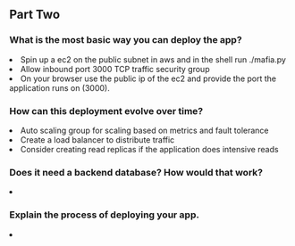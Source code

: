 <h2> Part Two </2>

<h3> What is the most basic way you can deploy the app? </h3>
<li>Spin up a ec2 on the public subnet in aws and in the shell run ./mafia.py </li>
<li>Allow inbound port 3000 TCP traffic security group</li>
<li>On your browser use the public ip of the ec2 and provide the port the application runs on (3000).</li>

<h3> How can this deployment evolve over time? </h3>
<li> Auto scaling group for scaling based on metrics and fault tolerance </li>
<li> Create a load balancer to distribute traffic </li>
<li> Consider creating read replicas if the application does intensive reads </li> 

<h3> Does it need a backend database? How would that work? </h3>
<li> </li>

<h3> Explain the process of deploying your app. </h3>
<li> </li> 

